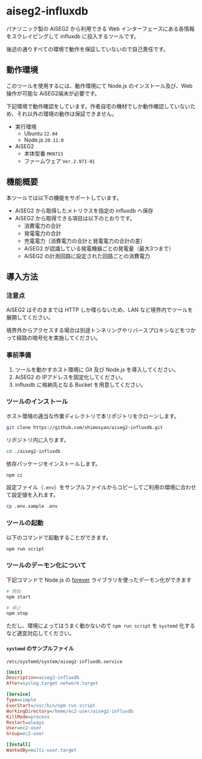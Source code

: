 # aiseg2-influxdb

パナソニック製の AiSEG2 から利用できる Web インターフェースにある各情報をスクレイピングして influxdb に投入するツールです。

後述の通りすべての環境で動作を保証していないので自己責任です。

## 動作環境

このツールを使用するには、動作環境にて Node.js のインストール及び、Web操作が可能な AiSEG2端末が必要です。

下記環境で動作確認をしています。作者自宅の機材でしか動作確認していないため、それ以外の環境の動作は保証できません。

- 実行環境
  - Ubuntu `22.04`
  - Node.js `20.11.0`
- AiSEG2
  - 本体型番 `MKN713`
  - ファームウェア `Ver.2.97I-01`

## 機能概要

本ツールでは以下の機能をサポートしています。

- AiSEG2 から取得したメトリクスを指定の influxdb へ保存
- AiSEG2 から取得できる項目は以下のとおりです。
  - 消費電力の合計
  - 発電電力の合計
  - 売電電力（消費電力の合計と発電電力の合計の差）
  - AiSEG2 が認識している発電機器ごとの発電量（最大3つまで）
  - AiSEG2 の計測回路に設定された回路ごとの消費電力

## 導入方法

### 注意点

AiSEG2 はそのままでは HTTP しか喋らないため、LAN など境界内でツールを展開してください。

境界外からアクセスする場合は別途トンネリングやリバースプロキシなどをつかって経路の暗号化を実施してください。

### 事前準備

1. ツールを動かすホスト環境に Git 及び Node.js を導入してください。
2. AiSEG2 の IPアドレスを固定化してください。
3. influxdb に格納先となる Bucket を用意してください。

### ツールのインストール

ホスト環境の適当な作業ディレクトリで本リポジトリをクローンします。

```sh
git clone https://github.com/shimosyan/aiseg2-influxdb.git
```

リポジトリ内に入ります。

```sh
cd ./aiseg2-influxdb
```

依存パッケージをインストールします。

```sh
npm ci
```

設定ファイル（`.env`）をサンプルファイルからコピーしてご利用の環境に合わせて設定値を入れます。

```sh
cp .env.sample .env
```

### ツールの起動

以下のコマンドで起動することができます。

```sh
npm run script
```

### ツールのデーモン化について

下記コマンドで Node.js の [forever](https://www.npmjs.com/package/forever) ライブラリを使ったデーモン化ができます

```sh
# 開始
npm start

# 停止
npm stop
```

ただし、環境によってはうまく動かないので `npm run script` を `systemd` 化するなど適宜対応してください。

#### `systemd` のサンプルファイル

`/etc/systemd/system/aiseg2-influxdb.service`

```ini
[Unit]
Description=aiseg2-influxdb
After=syslog.target network.target

[Service]
Type=simple
ExecStart=/usr/bin/npm run script
WorkingDirectory=/home/ec2-user/aiseg2-influxdb
KillMode=process
Restart=always
User=ec2-user
Group=ec2-user

[Install]
WantedBy=multi-user.target
```
